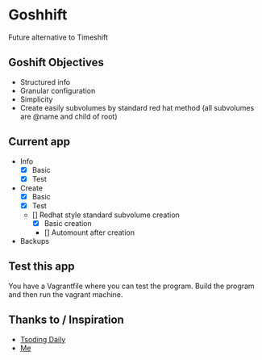 # Goshhift
Future alternative to Timeshift
## Goshift Objectives 
- Structured info
- Granular configuration
- Simplicity
- Create easily subvolumes by standard red hat method (all subvolumes are @name and child of root)
## Current app
- Info
  - [x] Basic
  - [x] Test
- Create
  - [x] Basic
  - [x] Test
  - [] Redhat style standard subvolume creation
    - [x] Basic creation
    - [] Automount after creation
- Backups
## Test this app
  You have a Vagrantfile where you can test the program. Build the program and then run the vagrant machine.

## Thanks to / Inspiration
- [Tsoding Daily](https://www.youtube.com/watch?v=LQ2rX5B0DUA&t=166s)
- [Me](https://github.com/Talleyrand-34/btrfs-snap-filesystem)
